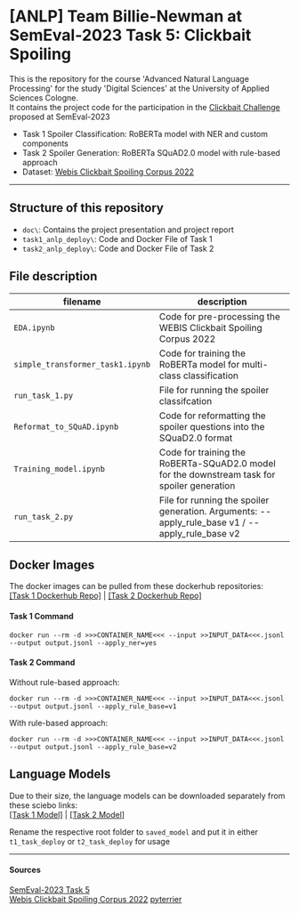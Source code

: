 # [ANLP] Team Billie-Newman at SemEval-2023 Task 5: Clickbait Spoiling
This is the repository for the course 'Advanced Natural Language Processing' for the study 'Digital Sciences' at the University of Applied Sciences Cologne.  
It contains the project code for the participation in the [Clickbait Challenge](https://pan.webis.de/semeval23/pan23-web/clickbait-challenge.html) proposed at SemEval-2023

* Task 1 Spoiler Classification: RoBERTa model with NER and custom components
* Task 2 Spoiler Generation: RoBERTa SQuAD2.0 model with rule-based approach
* Dataset: [Webis Clickbait Spoiling Corpus 2022](https://zenodo.org/record/6362726#.Y_np8B-ZNHV)
- - -
## Structure of this repository
* `doc\`: Contains the project presentation and project report
* `task1_anlp_deploy\`: Code and Docker File of Task 1
* `task2_anlp_deploy\`: Code and Docker File of Task 2

## File description
| filename                    | description                                                                                                                                                         |
| --------------------------- | ------------------------------------------------------------------------------------------------------------------------------------------------------------------- |
| `EDA.ipynb` | Code for pre-processing the WEBIS Clickbait Spoiling Corpus 2022 |
| `simple_transformer_task1.ipynb` | Code for training the RoBERTa model for multi-class classification |
| `run_task_1.py` | File for running the spoiler classifcation|
| `Reformat_to_SQuAD.ipynb` | Code for reformatting the spoiler questions into the SQuaD2.0 format |
| `Training_model.ipynb` | Code for training the RoBERTa-SQuAD2.0 model for the downstream task for spoiler generation|
| `run_task_2.py` | File for running the spoiler generation.  Arguments: --apply_rule_base v1 / --apply_rule_base v2|


## Docker Images
The docker images can be pulled from these dockerhub repositories:  
[[Task 1 Dockerhub Repo]](https://hub.docker.com/repository/docker/atran37/clickbait_task1_clf/general) | [[Task 2 Dockerhub Repo]](https://hub.docker.com/repository/docker/atran37/clickbait_task2_qa/general) 
#### Task 1 Command
```
docker run --rm -d >>>CONTAINER_NAME<<< --input >>INPUT_DATA<<<.jsonl --output output.jsonl --apply_ner=yes
```

#### Task 2 Command
Without rule-based approach:
```
docker run --rm -d >>>CONTAINER_NAME<<< --input >>INPUT_DATA<<<.jsonl --output output.jsonl --apply_rule_base=v1
```
With rule-based approach:
```
docker run --rm -d >>>CONTAINER_NAME<<< --input >>INPUT_DATA<<<.jsonl --output output.jsonl --apply_rule_base=v2
```
## Language Models
Due to their size, the language models can be downloaded separately from these sciebo links:   
[[Task 1 Model]](https://th-koeln.sciebo.de/s/TowBZJUx6TvWcvx) | [[Task 2 Model]](https://th-koeln.sciebo.de/s/1RWTwNwJvUBm08d)  
  
Rename the respective root folder to `saved_model` and put it in either `t1_task_deploy` or `t2_task_deploy` for usage
- - -
#### Sources 
[SemEval-2023 Task 5](https://pan.webis.de/semeval23/pan23-web/clickbait-challenge.html)  
[Webis Clickbait Spoiling Corpus 2022](https://zenodo.org/record/6362726#.Y_np8B-ZNHV) 
[pyterrier](https://github.com/terrier-org/pyterrier)  
